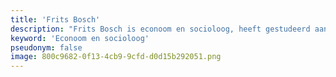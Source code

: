 ```yaml
---
title: 'Frits Bosch'
description: "Frits Bosch is econoom en socioloog, heeft gestudeerd aan de Universiteit van Amsterdam en is veertig jaar in de financiële sector werkzaam geweest in diverse functies bij VNO, ABN, Wereldhave en GIM Vermogensbeheer. Sinds 2019 is hij columnist van een landelijke krant en portal. Frits Bosch is auteur van financiële gidsen en vele artikelen over economie, sociologie, beleggen, macro-economie en politiek en auteur van acht boeken op maatschappelijk terrein.\n\n\n"
keyword: 'Econoom en socioloog'
pseudonym: false
image: 800c9682-0f13-4cb9-9cfd-d0d15b292051.png
---
```

